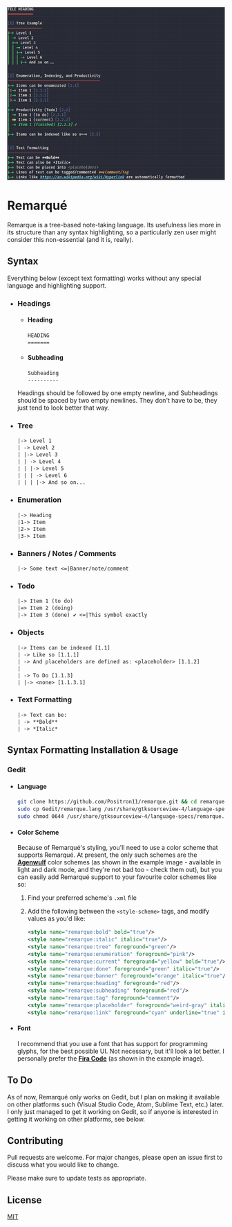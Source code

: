 <img src="example.png">



# Remarqué

Remarque is a tree-based note-taking language. Its usefulness lies more in its structure than any syntax highlighting, so a particularly zen user might consider this non-essential (and it is, really). 



## Syntax

Everything below (except text formatting) works without any special language and highlighting support.

* ### Headings

    * #### Heading
        
        ```
        HEADING
        =======
        ```

    * #### Subheading
        
        ```
        Subheading
        ----------
        ```
	
	Headings should be followed by one empty newline, and Subheadings should be spaced by two empty newlines. They don't have to be, they just tend to look better that way.
	
* ### Tree

    ```
    |-> Level 1
    | -> Level 2
    | |-> Level 3
    | | -> Level 4
    | | |-> Level 5
    | | | -> Level 6
    | | | |-> And so on...
    ```
* ### Enumeration

    ```
    |-> Heading
    |1-> Item
    |2-> Item
    |3-> Item
    ```

* ### Banners / Notes / Comments

    ```
    |-> Some text <=|Banner/note/comment
    ```

* ### Todo

    ```
    |-> Item 1 (to do)
    |=> Item 2 (doing)
    |-> Item 3 (done) ✔ <=|This symbol exactly
    ```

* ### Objects
        
    ```
    |-> Items can be indexed [1.1]
    | -> Like so [1.1.1]
    | -> And placeholders are defined as: <placeholder> [1.1.2]
    |
    | -> To Do [1.1.3]
    | |-> <none> [1.1.3.1]
    ```

* ### Text Formatting

    ```
    |-> Text can be:
    | -> **Bold**
    | -> *Italic*
    ```


## Syntax Formatting Installation & Usage

### Gedit

* #### Language

    ```bash
    git clone https://github.com/Positron11/remarque.git && cd remarque
    sudo cp Gedit/remarque.lang /usr/share/gtksourceview-4/language-specs/
    sudo chmod 0644 /usr/share/gtksourceview-4/language-specs/remarque.lang
    ```

* #### Color Scheme

    Because of Remarqué's styling, you'll need to use a color scheme that supports Remarqué. At present, the only such schemes are the **[Agenwulf](https://github.com/Positron11/agenwulf-color-scheme)** color schemes (as shown in the example image - available in light and dark mode, and they're not bad too - check them out), but you can easily add Remarqué support to your favourite color schemes like so:

    1. Find your preferred scheme's `.xml` file
    2. Add the following between the `<style-scheme>` tags, and modify values as you'd like:

        ```xml
        <style name="remarque:bold" bold="true"/>
		<style name="remarque:italic" italic="true"/>
		<style name="remarque:tree" foreground="green"/>
		<style name="remarque:enumeration" foreground="pink"/>
		<style name="remarque:current" foreground="yellow" bold="true"/>
		<style name="remarque:done" foreground="green" italic="true"/>
		<style name="remarque:banner" foreground="orange" italic="true"/>
		<style name="remarque:heading" foreground="red"/>
		<style name="remarque:subheading" foreground="red"/>
		<style name="remarque:tag" foreground="comment"/>
		<style name="remarque:placeholder" foreground="weird-gray" italic="true"/>
		<style name="remarque:link" foreground="cyan" underline="true" italic="true"/>
        ```

* #### Font
    
    I recommend that you use a font that has support for programming glyphs, for the best possible UI. Not necessary, but it'll look a lot better. I personally prefer the **[Fira Code](https://github.com/tonsky/FiraCode)** (as shown in the example image).



## To Do

As of now, Remarqué only works on Gedit, but I plan on making it available on other platforms such (Visual Studio Code, Atom, Sublime Text, etc.) later. I only just managed to get it working on Gedit, so if anyone is interested in getting it working on other platforms, see below.



## Contributing
Pull requests are welcome. For major changes, please open an issue first to discuss what you would like to change.

Please make sure to update tests as appropriate.



## License
[MIT](https://choosealicense.com/licenses/mit/)
